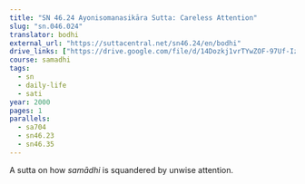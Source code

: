 ```yaml
---
title: "SN 46.24 Ayonisomanasikāra Sutta: Careless Attention"
slug: "sn.046.024"
translator: bodhi
external_url: "https://suttacentral.net/sn46.24/en/bodhi"
drive_links: ["https://drive.google.com/file/d/14Dozkj1vrTYwZOF-97Uf-Iz4csF8YURi/view?usp=drivesdk"]
course: samadhi
tags:
  - sn
  - daily-life
  - sati
year: 2000
pages: 1
parallels:
  - sa704
  - sn46.23
  - sn46.35
---
```


A sutta on how *samādhi* is squandered by unwise attention.
